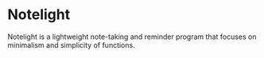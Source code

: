 # Notelight
Notelight is a lightweight note-taking and reminder program that focuses on minimalism and simplicity of functions.
